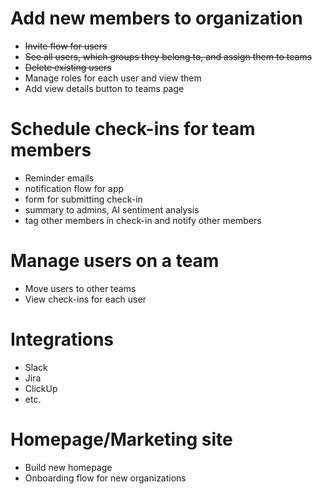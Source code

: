 # Add new members to organization
- ~~Invite flow for users~~
- ~~See all users, which groups they belong to, and assign them to teams~~
- ~~Delete existing users~~
- Manage roles for each user and view them
 - Add view details button to teams page

# Schedule check-ins for team members
- Reminder emails
- notification flow for app
- form for submitting check-in
- summary to admins, AI sentiment analysis
- tag other members in check-in and notify other members

# Manage users on a team
- Move users to other teams
- View check-ins for each user

# Integrations
- Slack
- Jira
- ClickUp
- etc.

# Homepage/Marketing site
- Build new homepage
- Onboarding flow for new organizations